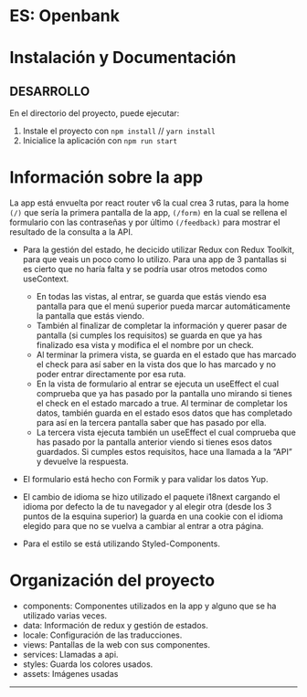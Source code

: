 # ES: Openbank

# Instalación y Documentación

## DESARROLLO

En el directorio del proyecto, puede ejecutar:

1. Instale el proyecto con `npm install` // `yarn install`
2. Inicialice la aplicación con `npm run start`

# Información sobre la app

La app está envuelta por react router v6 la cual crea 3 rutas, para la home `(/)` que sería la primera pantalla de la app, `(/form)` en la cual se rellena el formulario con las contraseñas y por último `(/feedback)` para mostrar el resultado de la consulta a la API.

- Para la gestión del estado, he decicido utilizar Redux con Redux Toolkit, para que veais un poco como lo utilizo. Para una app de 3 pantallas si es cierto que no haría falta y se podría usar otros metodos como useContext.

  - En todas las vistas, al entrar, se guarda que estás viendo esa pantalla para que el menú superior pueda marcar automáticamente la pantalla que estás viendo.
  - También al finalizar de completar la información y querer pasar de pantalla (si cumples los requisitos) se guarda en que ya has finalizado esa vista y modifica el el nombre por un check.
  - Al terminar la primera vista, se guarda en el estado que has marcado el check para así saber en la vista dos que lo has marcado y no poder entrar directamente por esa ruta.
  - En la vista de formulario al entrar se ejecuta un useEffect el cual comprueba que ya has pasado por la pantalla uno mirando si tienes el check en el estado marcado a true. Al terminar de completar los datos, también guarda en el estado esos datos que has completado para así en la tercera pantalla saber que has pasado por ella.
  - La tercera vista ejecuta también un useEffect el cual comprueba que has pasado por la pantalla anterior viendo si tienes esos datos guardados. Si cumples estos requisitos, hace una llamada a la “API” y devuelve la respuesta.

- El formulario está hecho con Formik y para validar los datos Yup.
- El cambio de idioma se hizo utilizado el paquete i18next cargando el idioma por defecto la de tu navegador y al elegir otra (desde los 3 puntos de la esquina superior) la guarda en una cookie con el idioma elegido para que no se vuelva a cambiar al entrar a otra página.
- Para el estilo se está utilizando Styled-Components.

# Organización del proyecto

- components: Componentes utilizados en la app y alguno que se ha utilizado varias veces.
- data: Información de redux y gestión de estados.
- locale: Configuración de las traducciones.
- views: Pantallas de la web con sus componentes.
- services: Llamadas a api.
- styles: Guarda los colores usados.
- assets: Imágenes usadas

---
